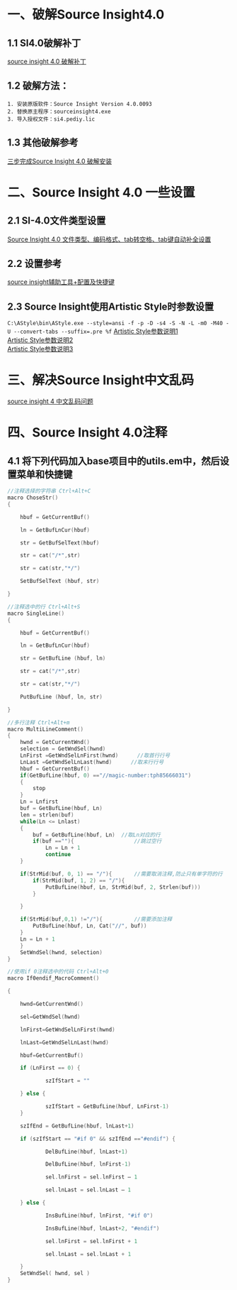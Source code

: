 # 一、破解Source Insight4.0	
## 1.1 SI4.0破解补丁
[source insight 4.0 破解补丁](https://bbs.pediy.com/thread-215669.htm)
## 1.2 破解方法：
	1. 安装原版软件：Source Insight Version 4.0.0093
	2. 替换原主程序：sourceinsight4.exe
	3. 导入授权文件：si4.pediy.lic
## 1.3 其他破解参考
[三步完成Source Insight 4.0 破解安装](https://blog.csdn.net/biubiuibiu/article/details/78044232)
# 二、Source Insight 4.0 一些设置
## 2.1 SI-4.0文件类型设置
[Source Insight 4.0 文件类型、编码格式、tab转空格、tab键自动补全设置](https://www.cnblogs.com/bluestorm/p/6864540.html)
## 2.2 设置参考
[source insight辅助工具+配置及快捷键](https://blog.csdn.net/wustzjf/article/details/39379985)
## 2.3 Source Insight使用Artistic Style时参数设置
`C:\AStyle\bin\AStyle.exe --style=ansi -f -p -D -s4 -S -N -L -m0 -M40 -U --convert-tabs --suffix=.pre %f`
[Artistic Style参数说明1](https://www.cnblogs.com/maodouzi/archive/2010/09/26/1835356.html)<br>
[Artistic Style参数说明2](https://blog.csdn.net/fengbingchun/article/details/46828821)<br>
[Artistic Style参数说明3](https://github.com/ycxzfforever/AStyle_Source-Insight/blob/master/Astyle.bat)<br>
# 三、解决Source Insight中文乱码
[source insight 4 中文乱码问题](https://blog.csdn.net/xiaohuima_dong/article/details/73224474)
# 四、Source Insight 4.0注释
## 4.1 将下列代码加入base项目中的utils.em中，然后设置菜单和快捷键
```c
//注释选择的字符串 Ctrl+Alt+C
macro ChoseStr()
{

    hbuf = GetCurrentBuf()

    ln = GetBufLnCur(hbuf)

    str = GetBufSelText(hbuf)

    str = cat("/*",str)

    str = cat(str,"*/")

    SetBufSelText (hbuf, str)

}

//注释选中的行 Ctrl+Alt+S
macro SingleLine()
{

    hbuf = GetCurrentBuf()

    ln = GetBufLnCur(hbuf)

	str = GetBufLine (hbuf, ln)

    str = cat("/*",str)

    str = cat(str,"*/")

    PutBufLine (hbuf, ln, str)

}

//多行注释 Ctrl+Alt+m
macro MultiLineComment()
{
    hwnd = GetCurrentWnd()
    selection = GetWndSel(hwnd)
    LnFirst =GetWndSelLnFirst(hwnd)      //取首行行号
    LnLast =GetWndSelLnLast(hwnd)      //取末行行号
    hbuf = GetCurrentBuf()
    if(GetBufLine(hbuf, 0) =="//magic-number:tph85666031")
	{
        stop
    }
    Ln = Lnfirst
    buf = GetBufLine(hbuf, Ln)
    len = strlen(buf)
    while(Ln <= Lnlast) 
	{
        buf = GetBufLine(hbuf, Ln)  //取Ln对应的行
        if(buf ==""){                   //跳过空行
            Ln = Ln + 1
            continue
    }

	if(StrMid(buf, 0, 1) == "/"){       //需要取消注释,防止只有单字符的行
		if(StrMid(buf, 1, 2) == "/"){
			PutBufLine(hbuf, Ln, StrMid(buf, 2, Strlen(buf)))
		}

	}

	if(StrMid(buf,0,1) !="/"){          //需要添加注释
		PutBufLine(hbuf, Ln, Cat("//", buf))
	}
	Ln = Ln + 1
    }
    SetWndSel(hwnd, selection)
}

//使用if 0注释选中的代码 Ctrl+Alt+0
macro If0endif_MacroComment()

{

    hwnd=GetCurrentWnd()

    sel=GetWndSel(hwnd)

    lnFirst=GetWndSelLnFirst(hwnd)

    lnLast=GetWndSelLnLast(hwnd)

    hbuf=GetCurrentBuf()

    if (LnFirst == 0) {

            szIfStart = ""

    } else {

            szIfStart = GetBufLine(hbuf, LnFirst-1)
    }

    szIfEnd = GetBufLine(hbuf, lnLast+1)

    if (szIfStart == "#if 0" && szIfEnd =="#endif") {

            DelBufLine(hbuf, lnLast+1)

            DelBufLine(hbuf, lnFirst-1)

            sel.lnFirst = sel.lnFirst – 1

            sel.lnLast = sel.lnLast – 1

    } else {

            InsBufLine(hbuf, lnFirst, "#if 0")

            InsBufLine(hbuf, lnLast+2, "#endif")

            sel.lnFirst = sel.lnFirst + 1

            sel.lnLast = sel.lnLast + 1

    }
    SetWndSel( hwnd, sel )
}
```
